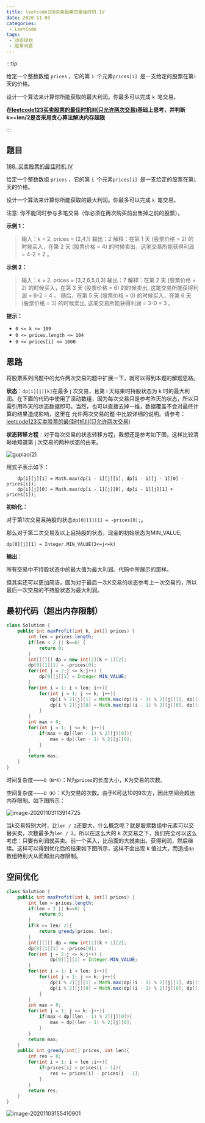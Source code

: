 ```yaml
---
title: leetcode188买卖股票的最佳时机 IV
date: 2020-11-03
categories:
 - LeetCode
tags:
 - 动态规划
 - 股票问题
---
```


:::tip

给定一个整数数组 `prices` ，它的第 `i `个元素`prices[i] `是一支给定的股票在第` i `天的价格。

设计一个算法来计算你所能获取的最大利润。你最多可以完成 `k `笔交易。

**在[leetcode123买卖股票的最佳时机III(只允许两次交易)](https://kingjzt.gitee.io/blogspace/blogs/LeetCode/2020-11/123.html)基础上思考，并判断k>=len/2是否采用贪心算法解决内存超限**

:::

<!-- more -->

## 题目

[188. 买卖股票的最佳时机 IV](https://leetcode-cn.com/problems/best-time-to-buy-and-sell-stock-iv/)

给定一个整数数组 `prices` ，它的第 `i `个元素`prices[i] `是一支给定的股票在第` i `天的价格。

设计一个算法来计算你所能获取的最大利润。你最多可以完成 `k `笔交易。

注意: 你不能同时参与多笔交易（你必须在再次购买前出售掉之前的股票）。

 

**示例 1：**

> 输入：k = 2, prices = [2,4,1]
> 输出：2
> 解释：在第 1 天 (股票价格 = 2) 的时候买入，在第 2 天 (股票价格 = 4) 的时候卖出，这笔交易所能获得利润 = 4-2 = 2 。

**示例 2：**

> 输入：k = 2, prices = [3,2,6,5,0,3]
> 输出：7
> 解释：在第 2 天 (股票价格 = 2) 的时候买入，在第 3 天 (股票价格 = 6) 的时候卖出, 这笔交易所能获得利润 = 6-2 = 4 。
>      随后，在第 5 天 (股票价格 = 0) 的时候买入，在第 6 天 (股票价格 = 3) 的时候卖出, 这笔交易所能获得利润 = 3-0 = 3 。

**提示：**

- `0 <= k <= 109`
- `0 <= prices.length <= 104`
- `0 <= prices[i] <= 1000`

## 思路

将股票系列问题中的允许两次交易的题中扩展一下，就可以得到本题的解题思路。

**状态**：`dp[i][j][k]`在最多 j 次交易，且第 i 天结束时持股状态为 k 时的最大利润。在下面的代码中使用了滚动数组，因为每次交易只是参考昨天的状态，所以只需引用昨天的状态数据即可。当然，也可以直接去掉一维，数据覆盖不会对最终计算的结果造成影响，这里在 允许两次交易的题 中比较详细的说明。请参考：[leetcode123买卖股票的最佳时机III(只允许两次交易)](https://kingjzt.gitee.io/blogspace/blogs/LeetCode/2020-11/123.html)

**状态转移方程**：对于每次交易的状态转移方程，我想还是参考如下图，这样比较清晰地知道第 j 次交易的两种状态的由来。

![gupiao(2)](https://i.loli.net/2020/11/03/JH92G8gBcMSqYsL.png)

用式子表示如下：

```
	dp[i][j][1] = Math.max(dp[i - 1][j][1], dp[i - 1][j - 1][0] - prices[i]);
	dp[i][j][0] = Math.max(dp[i - 1][j][0], dp[i - 1][j][1] + prices[i]);
```

**初始化：**

对于第1次交易且持股的状态`dp[0][1][1] = -prices[0];`。

那么对于第二次交易及以上且持股的状态，现金的初始状态为MIN_VALUE;

`dp[0][j][1] = Integer.MIN_VALUE(2<=j<=k)`

**输出**：

所有交易中不持股状态中的最大值为最大利润。代码中所展示的那样。

但其实还可以更加简洁，因为对于最后一次K交易的状态参考上一次交易的，所以最后一次交易的不持股状态为最大利润。

## 最初代码（超出内存限制）

```java
class Solution {
    public int maxProfit(int k, int[] prices) {
        int len = prices.length;
        if(len < 2 || k==0) {
            return 0;   
        }
        int[][][] dp = new int[2][k + 1][2];
        dp[0][1][1] = -prices[0];
        for(int j = 2;j <= k;j++) {
        	dp[0][j][1] = Integer.MIN_VALUE;
        } 
        for(int i = 1; i < len; i++){
            for(int j = 1; j <= k; j++){
                dp[i % 2][j][1] = Math.max(dp[(i - 1) % 2][j][1], dp[(i - 1) % 2][j - 1][0] - prices[i]);
                dp[i % 2][j][0] = Math.max(dp[(i - 1) % 2][j][0], dp[(i - 1) % 2][j][1] + prices[i]);
            }
        }
        int max = 0;
        for(int j = 1; j <= k; j++){
            if(max < dp[(len - 1) % 2][j][0]){
                max = dp[(len - 1) % 2][j][0];
            }
        }
        return max;
    }
}
```

时间复杂度——`O（N*K）`：N为`prices`的长度大小，K为交易的次数。

空间复杂度——`O（K）`：K为交易的次数。由于K可达10的9次方，因此空间会超出内存限制。如下图所示：



![image-20201103113914725](https://i.loli.net/2020/11/03/x6FZypm9SHPke4J.png)

当k交易特别大时，比`len / 2`还要大，什么概念呢？就是股票数组中元素可以交替买卖，次数最多为`len / 2`，所以在这么大的 k 次交易之下，我们完全可以这么考虑：只要有利润就买卖。前一个买入，比前面的大就卖出。获得利润，然后继续。这样可以得到优化后的结果如下图所示，这样不会出现 k 值过大，而造成`dp`数组特别大从而超出内存限制。

## 空间优化

```java
class Solution {
    public int maxProfit(int k, int[] prices) {
        int len = prices.length;
        if(len < 2 || k==0) {
            return 0;   
        }
        if(k >= len/ 2){
            return greedy(prices, len);
        }
        int[][][] dp = new int[2][k + 1][2];
        dp[0][1][1] = -prices[0];
        for(int j = 2;j <= k;j++) {
        		dp[0][j][1] = Integer.MIN_VALUE;
        } 
        for(int i = 1; i < len; i++){
            for(int j = 1; j <= k; j++){
                dp[i % 2][j][1] = Math.max(dp[(i - 1) % 2][j][1], dp[(i - 1) % 2][j - 1][0] - prices[i]);
                dp[i % 2][j][0] = Math.max(dp[(i - 1) % 2][j][0], dp[(i - 1) % 2][j][1] + prices[i]);
            }
        }
        int max = 0;
        for(int j = 1; j <= k; j++){
            if(max < dp[(len - 1) % 2][j][0]){
                max = dp[(len - 1) % 2][j][0];
            }
        }
        return max;
    }
    public int greedy(int[] prices, int len){
        int res = 0;
        for(int i = 1; i < len ;i++){
            if(prices[i] > prices[i - 1]){
                res += prices[i] - prices[i - 1];
            }
        }
        return res;
    }
}
```



![image-20201103155410901](https://i.loli.net/2020/11/03/dAHVGvNM253ciws.png)